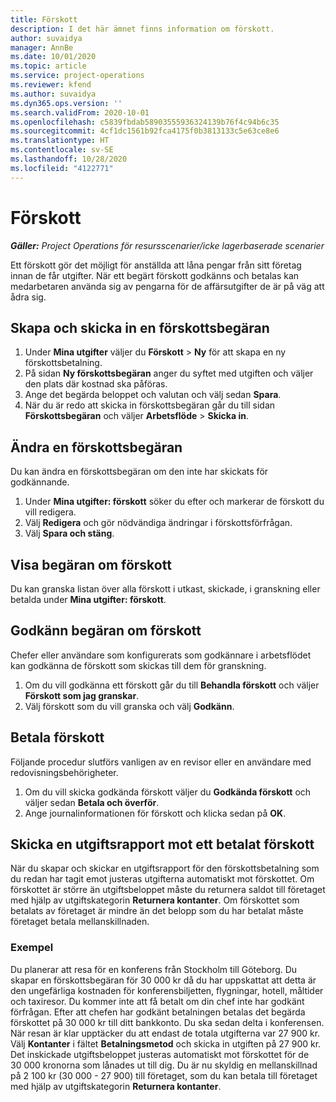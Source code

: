```yaml
---
title: Förskott
description: I det här ämnet finns information om förskott.
author: suvaidya
manager: AnnBe
ms.date: 10/01/2020
ms.topic: article
ms.service: project-operations
ms.reviewer: kfend
ms.author: suvaidya
ms.dyn365.ops.version: ''
ms.search.validFrom: 2020-10-01
ms.openlocfilehash: c5839fbdab58903555936324139b76f4c94b6c35
ms.sourcegitcommit: 4cf1dc1561b92fca4175f0b3813133c5e63ce8e6
ms.translationtype: HT
ms.contentlocale: sv-SE
ms.lasthandoff: 10/28/2020
ms.locfileid: "4122771"
---
```

# <a name="cash-advance"></a>Förskott

_**Gäller:** Project Operations för resursscenarier/icke lagerbaserade scenarier_

Ett förskott gör det möjligt för anställda att låna pengar från sitt företag innan de får utgifter. När ett begärt förskott godkänns och betalas kan medarbetaren använda sig av pengarna för de affärsutgifter de är på väg att ådra sig. 

## <a name="create-and-submit-a-cash-advance-request"></a>Skapa och skicka in en förskottsbegäran

1. Under **Mina utgifter** väljer du **Förskott** > **Ny** för att skapa en ny förskottsbetalning. 
2. På sidan **Ny förskottsbegäran** anger du syftet med utgiften och väljer den plats där kostnad ska påföras.
3. Ange det begärda beloppet och valutan och välj sedan **Spara**. 
4. När du är redo att skicka in förskottsbegäran går du till sidan **Förskottsbegäran** och väljer **Arbetsflöde** > **Skicka in**.

## <a name="modify-a-cash-advance-request"></a>Ändra en förskottsbegäran

Du kan ändra en förskottsbegäran om den inte har skickats för godkännande.

1. Under **Mina utgifter: förskott** söker du efter och markerar de förskott du vill redigera.
2. Välj **Redigera** och gör nödvändiga ändringar i förskottsförfrågan. 
3. Välj **Spara och stäng**.


## <a name="view-cash-advance-requests"></a>Visa begäran om förskott
Du kan granska listan över alla förskott i utkast, skickade, i granskning eller betalda under **Mina utgifter: förskott**. 

## <a name="approve-cash-advance-requests"></a>Godkänn begäran om förskott

Chefer eller användare som konfigurerats som godkännare i arbetsflödet kan godkänna de förskott som skickas till dem för granskning. 

1. Om du vill godkänna ett förskott går du till **Behandla förskott** och väljer **Förskott som jag granskar**.
2. Välj förskott som du vill granska och välj **Godkänn**.  

## <a name="pay-cash-advances"></a>Betala förskott 
Följande procedur slutförs vanligen av en revisor eller en användare med redovisningsbehörigheter.

1. Om du vill skicka godkända förskott väljer du **Godkända förskott** och väljer sedan **Betala och överför**.  
2. Ange journalinformationen för förskott och klicka sedan på **OK**. 

## <a name="submit-an-expense-report-against-a-paid-cash-advance"></a>Skicka en utgiftsrapport mot ett betalat förskott 

När du skapar och skickar en utgiftsrapport för den förskottsbetalning som du redan har tagit emot justeras utgifterna automatiskt mot förskottet. Om förskottet är större än utgiftsbeloppet måste du returnera saldot till företaget med hjälp av utgiftskategorin **Returnera kontanter**. Om förskottet som betalats av företaget är mindre än det belopp som du har betalat måste företaget betala mellanskillnaden. 

### <a name="example"></a>Exempel
Du planerar att resa för en konferens från Stockholm till Göteborg. Du skapar en förskottsbegäran för 30 000 kr då du har uppskattat att detta är den ungefärliga kostnaden för konferensbiljetten, flygningar, hotell, måltider och taxiresor. Du kommer inte att få betalt om din chef inte har godkänt förfrågan. Efter att chefen har godkänt betalningen betalas det begärda förskottet på 30 000 kr till ditt bankkonto. Du ska sedan delta i konferensen. När resan är klar upptäcker du att endast de totala utgifterna var 27 900 kr. Välj **Kontanter** i fältet **Betalningsmetod** och skicka in utgiften på 27 900 kr. Det inskickade utgiftsbeloppet justeras automatiskt mot förskottet för de 30 000 kronorna som lånades ut till dig. Du är nu skyldig en mellanskillnad på 2 100 kr (30 000 - 27 900) till företaget, som du kan betala till företaget med hjälp av utgiftskategorin **Returnera kontanter**. 
